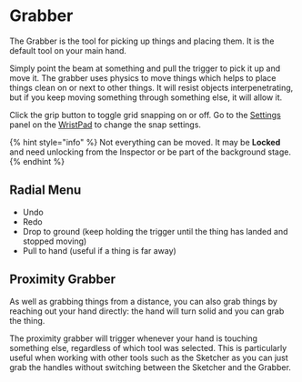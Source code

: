 # Grabber

The Grabber is the tool for picking up things and placing them. It is the default tool on your main hand.

Simply point the beam at something and pull the trigger to pick it up and move it. The grabber uses physics to move things which helps to place things clean on or next to other things. It will resist objects interpenetrating, but if you keep moving something through something else, it will allow it.

Click the grip button to toggle grid snapping on or off. Go to the [Settings](broken-reference) panel on the [WristPad](../wristpad/) to change the snap settings.

{% hint style="info" %}
Not everything can be moved. It may be **Locked** and need unlocking from the Inspector or be part of the background stage.
{% endhint %}

## Radial Menu

* Undo
* Redo
* Drop to ground (keep holding the trigger until the thing has landed and stopped moving)
* Pull to hand (useful if a thing is far away)

## Proximity Grabber

As well as grabbing things from a distance, you can also grab things by reaching out your hand directly: the hand will turn solid and you can grab the thing.

The proximity grabber will trigger whenever your hand is touching something else, regardless of which tool was selected. This is particularly useful when working with other tools such as the Sketcher as you can just grab the handles without switching between the Sketcher and the Grabber.
